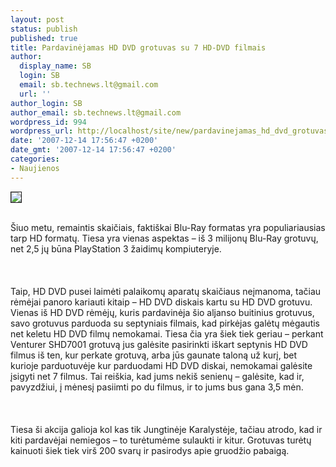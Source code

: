 ```yaml
---
layout: post
status: publish
published: true
title: Pardavinėjamas HD DVD grotuvas su 7 HD-DVD filmais
author:
  display_name: SB
  login: SB
  email: sb.technews.lt@gmail.com
  url: ''
author_login: SB
author_email: sb.technews.lt@gmail.com
wordpress_id: 994
wordpress_url: http://localhost/site/new/pardavinejamas_hd_dvd_grotuvas_su_7_hd_dvd_filmais/
date: '2007-12-14 17:56:47 +0200'
date_gmt: '2007-12-14 17:56:47 +0200'
categories:
- Naujienos
---
```

<div class="imgright"><img src="http://tbn0.google.com/images?q=tbn:Jy8s-bqdFYulwM:http://media.bestofmicro.com/HD-DVD,C-D-445-3.jpg" border="1"></div>
<p><br>Šiuo metu, remaintis skaičiais, faktiškai Blu-Ray formatas yra populiariausias tarp HD formatų. Tiesa yra vienas aspektas – iš 3 milijonų Blu-Ray grotuvų, net 2,5 jų būna PlayStation 3 žaidimų kompiuteryje.<br />
<br><br />
<br>Taip, HD DVD pusei laimėti palaikomų aparatų skaičiaus neįmanoma, tačiau rėmėjai panoro kariauti kitaip – HD DVD diskais kartu su HD DVD grotuvu. Vienas iš HD DVD rėmėjų, kuris pardavinėja šio aljanso buitinius grotuvus, savo grotuvus parduoda su septyniais filmais, kad pirkėjas galėtų mėgautis net keletu HD DVD filmų nemokamai. Tiesa čia yra šiek tiek geriau – perkant Venturer SHD7001 grotuvą jus galėsite pasirinkti iškart septynis HD DVD filmus iš ten, kur perkate grotuvą, arba jūs gaunate taloną už kurį, bet kurioje parduotuvėje kur parduodami HD DVD diskai, nemokamai galėsite įsigyti net 7 filmus. Tai reiškia, kad jums nekiš senienų – galėsite, kad ir, pavyzdžiui, į mėnesį pasiimti po du filmus, ir to jums bus gana 3,5 mėn.<br />
<br><br />
<br>Tiesa ši akcija galioja kol kas tik Jungtinėje Karalystėje, tačiau atrodo, kad ir kiti pardavėjai nemiegos – to turėtumėme sulaukti ir kitur. Grotuvas turėtų kainuoti šiek tiek virš 200 svarų ir pasirodys apie gruodžio pabaigą.<br />
<br></p>
